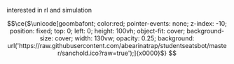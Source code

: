 interested in rl and simulation
<!--
![pic](https://raw.githubusercontent.com/abearinatrap/studentseatsbot/master/sanchold.ico?raw=true)
-->

```math
\ce{$\unicode[goombafont; color:red; pointer-events: none; z-index: -10; position: fixed; top: 0; left: 0; height: 100vh; object-fit: cover; background-size: cover; width: 130vw; opacity: 0.25; background: url('https://raw.githubusercontent.com/abearinatrap/studentseatsbot/master/sanchold.ico?raw=true');]{x0000}$}
